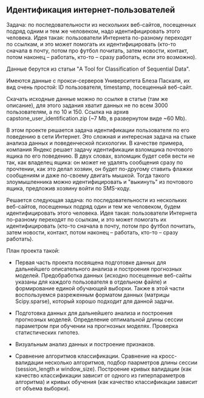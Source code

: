 ## Идентификация интернет-пользователей
Задача: по последовательности из нескольких веб-сайтов, посещенных подряд одним и тем же человеком, надо идентифицировать этого человека. Идея такая: пользователи Интернета по-разному переходят по ссылкам, и это может помогать их идентифицировать (кто-то сначала в почту, потом про футбол почитать, затем новости, контакт, потом наконец – работать, кто-то – сразу работать, если это возможно).

Данные берутся из статьи "A Tool for Classification of Sequential Data". 

Имеются данные с прокси-серверов Университета Блеза Паскаля, их вид очень простой: ID пользователя, timestamp, посещенный веб-сайт.

Скачать исходные данные можно по ссылке в статье (там же описание), для этого задания хватит данных не по всем 3000 пользователям, а по 10 и 150. Ссылка на архив capstone_user_identification.zip (~7 Mb, в развернутом виде ~60 Mb).

В этом проекте решается задача идентификации пользователя по его поведению в сети Интернет. Это сложная и интересная задача на стыке анализа данных и поведенческой психологии. В качестве примера, компания Яндекс решает задачу идентификации взломщика почтового ящика по его поведению. В двух словах, взломщик будет себя вести не так, как владелец ящика: он может не удалять сообщения сразу по прочтении, как это делал хозяин, он будет по-другому ставить флажки сообщениям и даже по-своему двигать мышкой. Тогда такого злоумышленника можно идентифицировать и "выкинуть" из почтового ящика, предложив хозяину войти по SMS-коду.

Решается следующая задача: по последовательности из нескольких веб-сайтов, посещенных подряд один и тем же человеком, будем идентифицировать этого человека. Идея такая: пользователи Интернета по-разному переходят по ссылкам, и это может помогать их идентифицировать (кто-то сначала в почту, потом про футбол почитать, затем новости, контакт, потом наконец – работать, кто-то – сразу работать).

План проекта такой:
- Первая часть проекта посвящена подготовке данных для дальнейшего описательного анализа и построения прогнозных моделей. Предобработка данных (исходно посещенные веб-сайты указаны для каждого пользователя в отдельном файле) и формирование единой обучающей выборки. Также в этой части воспользуемся разреженным форматом данных (матрицы Scipy.sparse), который хорошо подходит для данной задачи.

- Подготовка данных для дальнейшего анализа и построения прогнозных моделей. Определение оптимальной длины сессии параметром при обучении на прогнозных моделях. Проверка статистических гипотез.

- Визуальным анализ данных и построение признаков.

- Сравнение алгоритмов классификации. Сравнение на кросс-валидации несколько алгоритмов, подбор паарметров длины сессии (session_length и window_size). Построение кривых валидации (как качество классификации зависит от одного из гиперпараметров алгоритма) и кривых обучения (как качество классификации зависит от объема выборки).
